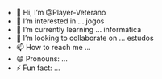 - 👋 Hi, I’m @Player-Veterano
- 👀 I’m interested in ... jogos  
- 🌱 I’m currently learning ... informática
- 💞️ I’m looking to collaborate on ... estudos
- 📫 How to reach me ...
- 😄 Pronouns: ...
- ⚡ Fun fact: ...

<!---
Player-Veterano/Player-Veterano is a ✨ special ✨ repository because its `README.md` (this file) appears on your GitHub profile.
You can click the Preview link to take a look at your changes.
--->
